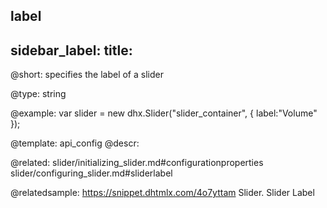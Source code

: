 label
---
sidebar_label: 
title: 
---          

@short: 
specifies the label of a slider




@type: string

@example: 
var slider = new dhx.Slider("slider_container", { 
   label:"Volume" 
});


@template:	api_config
@descr: 


@related: 
slider/initializing_slider.md#configurationproperties
slider/configuring_slider.md#sliderlabel

@relatedsample: https://snippet.dhtmlx.com/4o7yttam	Slider. Slider Label
